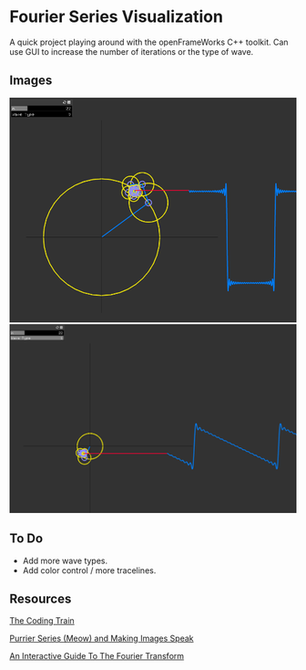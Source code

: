 # Fourier Series Visualization
A quick project playing around with the openFrameWorks C++ toolkit. 
Can use GUI to increase the number of iterations or the type of wave.  

## Images
![square](./images/square.png)
![sawtooth](./images/sawtooth.png)

## To Do 
- Add more wave types.
- Add color control / more tracelines. 

## Resources
[The Coding Train](https://thecodingtrain.com/CodingChallenges/125-fourier-series.html)

[Purrier Series (Meow) and Making Images Speak](https://bilimneguzellan.net/en/purrier-series-meow-and-making-images-speak/)

[An Interactive Guide To The Fourier Transform](https://betterexplained.com/articles/an-interactive-guide-to-the-fourier-transform/)
